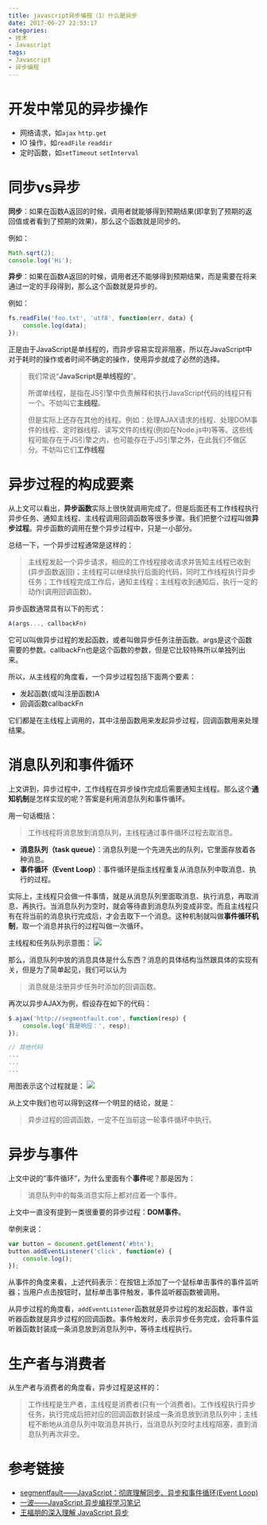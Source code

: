 ```yaml
---
title: javascript异步编程（1）什么是异步
date: 2017-06-27 22:53:17
categories:
- 技术
- Javascript
tags:
- Javascript
- 异步编程
---
```


# 开发中常见的异步操作
* 网络请求，如`ajax` `http.get`
* IO 操作，如`readFile` `readdir`
* 定时函数，如`setTimeout` `setInterval`

 <!-- more -->

# 同步vs异步

**同步**：如果在函数A返回的时候，调用者就能够得到预期结果(即拿到了预期的返回值或者看到了预期的效果)，那么这个函数就是同步的。

例如：
```javascript
Math.sqrt(2);
console.log('Hi');

```
**异步**：如果在函数A返回的时候，调用者还不能够得到预期结果，而是需要在将来通过一定的手段得到，那么这个函数就是异步的。  

例如：
```javascript
fs.readFile('foo.txt', 'utf8', function(err, data) {
    console.log(data);
});
```
正是由于JavaScript是单线程的，而异步容易实现非阻塞，所以在JavaScript中对于耗时的操作或者时间不确定的操作，使用异步就成了必然的选择。

> 我们常说“**JavaScript是单线程的**”。
>
> 所谓单线程，是指在JS引擎中负责解释和执行JavaScript代码的线程只有一个。不妨叫它**主线程**。
>
> 但是实际上还存在其他的线程。例如：处理AJAX请求的线程、处理DOM事件的线程、定时器线程、读写文件的线程(例如在Node.js中)等等。这些线程可能存在于JS引擎之内，也可能存在于JS引擎之外，在此我们不做区分。不妨叫它们**工作线程**

# 异步过程的构成要素
从上文可以看出，**异步函数**实际上很快就调用完成了。但是后面还有工作线程执行异步任务、通知主线程、主线程调用回调函数等很多步骤。我们把整个过程叫做**异步过程**。异步函数的调用在整个异步过程中，只是一小部分。 

总结一下，一个异步过程通常是这样的：

> 主线程发起一个异步请求，相应的工作线程接收请求并告知主线程已收到(异步函数返回)；主线程可以继续执行后面的代码，同时工作线程执行异步任务；工作线程完成工作后，通知主线程；主线程收到通知后，执行一定的动作(调用回调函数)。  

异步函数通常具有以下的形式：

```javascript
A(args..., callbackFn)
```
它可以叫做异步过程的发起函数，或者叫做异步任务注册函数。args是这个函数需要的参数。callbackFn也是这个函数的参数，但是它比较特殊所以单独列出来。

所以，从主线程的角度看，一个异步过程包括下面两个要素：

* 发起函数(或叫注册函数)A
* 回调函数callbackFn  

它们都是在主线程上调用的，其中注册函数用来发起异步过程，回调函数用来处理结果。

# 消息队列和事件循环

上文讲到，异步过程中，工作线程在异步操作完成后需要通知主线程。那么这个**通知机制**是怎样实现的呢？答案是利用消息队列和事件循环。

用一句话概括：

>工作线程将消息放到消息队列，主线程通过事件循环过程去取消息。

* **消息队列（task queue）**：消息队列是一个先进先出的队列，它里面存放着各种消息。
* **事件循环（Event Loop）**：事件循环是指主线程重复从消息队列中取消息、执行的过程。

实际上，主线程只会做一件事情，就是从消息队列里面取消息、执行消息，再取消息、再执行。当消息队列为空时，就会等待直到消息队列变成非空。而且主线程只有在将当前的消息执行完成后，才会去取下一个消息。这种机制就叫做**事件循环机制**，取一个消息并执行的过程叫做一次循环。

主线程和任务队列示意图：
![](/images/javascript/js-task-queue.jpg)


那么，消息队列中放的消息具体是什么东西？消息的具体结构当然跟具体的实现有关，但是为了简单起见，我们可以认为

> 消息就是注册异步任务时添加的回调函数。 

再次以异步AJAX为例，假设存在如下的代码：
```javascript
$.ajax('http://segmentfault.com', function(resp) {
    console.log('我是响应：', resp);
});

// 其他代码
...
...
...
```
用图表示这个过程就是：
![](/images/javascript/js-ajax-process.png)

从上文中我们也可以得到这样一个明显的结论，就是：

> 异步过程的回调函数，一定不在当前这一轮事件循环中执行。

# 异步与事件
上文中说的“事件循环”，为什么里面有个**事件**呢？那是因为：

> 消息队列中的每条消息实际上都对应着一个事件。

上文中一直没有提到一类很重要的异步过程：**DOM事件**。

举例来说：
```javascript
var button = document.getElement('#btn');
button.addEventListener('click', function(e) {
    console.log();
});
```
从事件的角度来看，上述代码表示：在按钮上添加了一个鼠标单击事件的事件监听器；当用户点击按钮时，鼠标单击事件触发，事件监听器函数被调用。  

从异步过程的角度看，`addEventListener`函数就是异步过程的发起函数，事件监听器函数就是异步过程的回调函数。事件触发时，表示异步任务完成，会将事件监听器函数封装成一条消息放到消息队列中，等待主线程执行。

# 生产者与消费者

从生产者与消费者的角度看，异步过程是这样的：

> 工作线程是生产者，主线程是消费者(只有一个消费者)。工作线程执行异步任务，执行完成后把对应的回调函数封装成一条消息放到消息队列中；主线程不断地从消息队列中取消息并执行，当消息队列空时主线程阻塞，直到消息队列再次非空。

# 参考链接
- [segmentfault——JavaScript：彻底理解同步、异步和事件循环(Event Loop)](https://segmentfault.com/a/1190000004322358)
- [一波——JavaScript 异步编程学习笔记](https://github.com/riskers/blog/issues/22)
- [王福朋的深入理解 JavaScript 异步](https://github.com/wangfupeng1988/js-async-tutorial)
